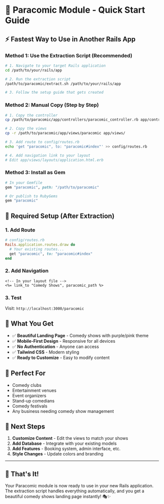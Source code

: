 # 🚀 Paracomic Module - Quick Start Guide

## ⚡ **Fastest Way to Use in Another Rails App**

### **Method 1: Use the Extraction Script (Recommended)**

```bash
# 1. Navigate to your target Rails application
cd /path/to/your/rails/app

# 2. Run the extraction script
/path/to/paracomic/extract.sh /path/to/your/rails/app

# 3. Follow the setup guide that gets created
```

### **Method 2: Manual Copy (Step by Step)**

```bash
# 1. Copy the controller
cp /path/to/paracomic/app/controllers/paracomic_controller.rb app/controllers/

# 2. Copy the views
cp -r /path/to/paracomic/app/views/paracomic app/views/

# 3. Add route to config/routes.rb
echo 'get "paracomic", to: "paracomic#index"' >> config/routes.rb

# 4. Add navigation link to your layout
# Edit app/views/layouts/application.html.erb
```

### **Method 3: Install as Gem**

```ruby
# In your Gemfile
gem "paracomic", path: "/path/to/paracomic"

# Or publish to RubyGems
gem "paracomic"
```

## 🔧 **Required Setup (After Extraction)**

### **1. Add Route**
```ruby
# config/routes.rb
Rails.application.routes.draw do
  # Your existing routes...
  get "paracomic", to: "paracomic#index"
end
```

### **2. Add Navigation**
```erb
<!-- In your layout file -->
<%= link_to "Comedy Shows", paracomic_path %>
```

### **3. Test**
Visit: `http://localhost:3000/paracomic`

## 📱 **What You Get**

- ✅ **Beautiful Landing Page** - Comedy shows with purple/pink theme
- ✅ **Mobile-First Design** - Responsive for all devices
- ✅ **No Authentication** - Anyone can access
- ✅ **Tailwind CSS** - Modern styling
- ✅ **Ready to Customize** - Easy to modify content

## 🎯 **Perfect For**

- Comedy clubs
- Entertainment venues
- Event organizers
- Stand-up comedians
- Comedy festivals
- Any business needing comedy show management

## 🔮 **Next Steps**

1. **Customize Content** - Edit the views to match your shows
2. **Add Database** - Integrate with your existing models
3. **Add Features** - Booking system, admin interface, etc.
4. **Style Changes** - Update colors and branding

---

## 🎉 **That's It!**

Your Paracomic module is now ready to use in your new Rails application. The extraction script handles everything automatically, and you get a beautiful comedy shows landing page instantly! 🎭✨ 